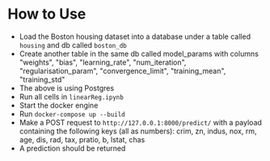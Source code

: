 # How to Use
- Load the Boston housing dataset into a database under a table called `housing` and db called `boston_db`
- Create another table in the same db called model_params with columns "weights", "bias", "learning_rate", "num_iteration", "regularisation_param", "convergence_limit", "training_mean", "training_std"
- The above is using Postgres
- Run all cells in `linearReg.ipynb`
- Start the docker engine
- Run `docker-compose up --build`
- Make a POST request to `http://127.0.0.1:8000/predict/` with a payload containing the following keys (all as numbers): crim, zn, indus, nox, rm, age, dis, rad, tax, pratio, b, lstat, chas
- A prediction should be returned

